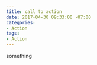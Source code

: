 ```yaml
---
title: call to action
date: 2017-04-30 09:33:00 -07:00
categories:
- Action
tags:
- Action
---
```


something